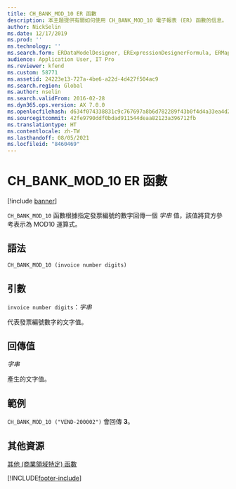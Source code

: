 ```yaml
---
title: CH_BANK_MOD_10 ER 函數
description: 本主題提供有關如何使用 CH_BANK_MOD_10 電子報表 (ER) 函數的信息。
author: NickSelin
ms.date: 12/17/2019
ms.prod: ''
ms.technology: ''
ms.search.form: ERDataModelDesigner, ERExpressionDesignerFormula, ERMappedFormatDesigner, ERModelMappingDesigner
audience: Application User, IT Pro
ms.reviewer: kfend
ms.custom: 58771
ms.assetid: 24223e13-727a-4be6-a22d-4d427f504ac9
ms.search.region: Global
ms.author: nselin
ms.search.validFrom: 2016-02-28
ms.dyn365.ops.version: AX 7.0.0
ms.openlocfilehash: d634f074338831c9c767697a8b6d782289f43b0f4d4a33ea4d29f81f7d71f111
ms.sourcegitcommit: 42fe9790ddf0bdad911544deaa82123a396712fb
ms.translationtype: HT
ms.contentlocale: zh-TW
ms.lasthandoff: 08/05/2021
ms.locfileid: "8460469"
---
```

# <a name="ch_bank_mod_10-er-function"></a>CH_BANK_MOD_10 ER 函數

[!include [banner](../includes/banner.md)]

`CH_BANK_MOD_10` 函數根據指定發票編號的數字回傳一個 *字串* 值，該值將貸方參考表示為 MOD10 運算式。

## <a name="syntax"></a>語法

```vb
CH_BANK_MOD_10 (invoice number digits)
```

## <a name="arguments"></a>引數

`invoice number digits`：*字串*

代表發票編號數字的文字值。

## <a name="return-values"></a>回傳值

*字串*

產生的文字值。

## <a name="example"></a>範例

`CH_BANK_MOD_10 ("VEND-200002")` 會回傳 **3**。

## <a name="additional-resources"></a>其他資源

[其他 (商業領域特定) 函數](er-functions-category-other.md)


[!INCLUDE[footer-include](../../../includes/footer-banner.md)]